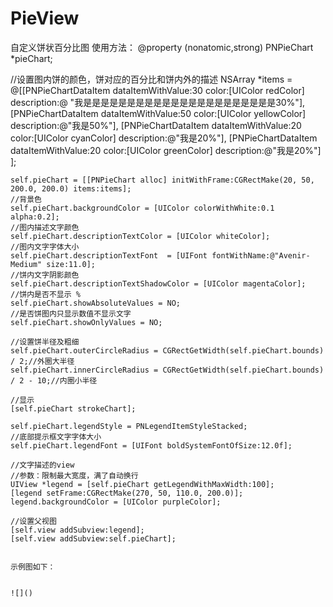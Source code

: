 # PieView
自定义饼状百分比图
使用方法：
@property (nonatomic,strong) PNPieChart *pieChart;

//设置图内饼的颜色，饼对应的百分比和饼内外的描述
    NSArray *items = @[[PNPieChartDataItem dataItemWithValue:30 color:[UIColor redColor] description:@
                        "我是是是是是是是是是是是是是是是是是是是是是是30%"],
                       [PNPieChartDataItem dataItemWithValue:50 color:[UIColor yellowColor] description:@"我是50%"],
                       [PNPieChartDataItem dataItemWithValue:20 color:[UIColor cyanColor] description:@"我是20%"],
                       [PNPieChartDataItem dataItemWithValue:20 color:[UIColor greenColor] description:@"我是20%"]
                       ];
    
    self.pieChart = [[PNPieChart alloc] initWithFrame:CGRectMake(20, 50, 200.0, 200.0) items:items];
    //背景色
    self.pieChart.backgroundColor = [UIColor colorWithWhite:0.1 alpha:0.2];
    //图内描述文字颜色
    self.pieChart.descriptionTextColor = [UIColor whiteColor];
    //图内文字字体大小
    self.pieChart.descriptionTextFont  = [UIFont fontWithName:@"Avenir-Medium" size:11.0];
    //饼内文字阴影颜色
    self.pieChart.descriptionTextShadowColor = [UIColor magentaColor];
    //饼内是否不显示 %
    self.pieChart.showAbsoluteValues = NO;
    //是否饼图内只显示数值不显示文字
    self.pieChart.showOnlyValues = NO;
    
    //设置饼半径及粗细
    self.pieChart.outerCircleRadius = CGRectGetWidth(self.pieChart.bounds) / 2;//外圈大半径
    self.pieChart.innerCircleRadius = CGRectGetWidth(self.pieChart.bounds) / 2 - 10;//内圈小半径
    
    //显示
    [self.pieChart strokeChart];
    
    self.pieChart.legendStyle = PNLegendItemStyleStacked;
    //底部提示框文字字体大小
    self.pieChart.legendFont = [UIFont boldSystemFontOfSize:12.0f];
    
    //文字描述的view
    //参数：限制最大宽度，满了自动换行
    UIView *legend = [self.pieChart getLegendWithMaxWidth:100];
    [legend setFrame:CGRectMake(270, 50, 110.0, 200.0)];
    legend.backgroundColor = [UIColor purpleColor];
    
    //设置父视图
    [self.view addSubview:legend];
    [self.view addSubview:self.pieChart];
    
    
    示例图如下：
    
    
    ![]()
